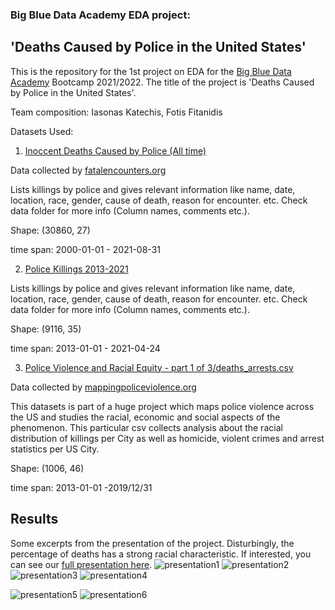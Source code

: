 
### Big Blue Data Academy EDA project:

## 'Deaths Caused by Police in the United States'

This is the repository for the 1st project on EDA for 
the [Big Blue Data Academy](https://bigblue.academy/en) Bootcamp 2021/2022. 
The title of the project is 
'Deaths Caused by Police in the United States'. 

Team composition: Iasonas Katechis, Fotis Fitanidis

Datasets Used:
1. [Inoccent Deaths Caused by Police (All time)](https://www.kaggle.com/kannan1314/innocent-deaths-caused-by-police-all-time)

Data collected by [fatalencounters.org](https://fatalencounters.org/)

Lists killings by police and gives relevant information like name, date, location, race, gender, cause of death, reason for encounter. 
etc. Check data folder for more info (Column names, comments etc.).

Shape: (30860, 27)

time span: 2000-01-01 - 2021-08-31

2. [Police Killings 2013-2021](https://www.kaggle.com/esippel22/police-killings-20132021)

Lists killings by police and gives relevant information like name, date, location, race, gender, cause of death, reason for encounter. 
etc. Check data folder for more info (Column names, comments etc.).

Shape: (9116, 35)

time span: 2013-01-01 - 2021-04-24

3. [Police Violence and Racial Equity - part 1 of 3/deaths_arrests.csv](https://www.kaggle.com/jpmiller/police-violence-in-the-us)

Data collected by [mappingpoliceviolence.org](https://mappingpoliceviolence.org/)

This datasets is part of a huge project which maps police violence across the US and studies the racial, economic and social aspects of
the phenomenon. 
This particular csv collects analysis about the racial distribution of killings per City as well as 
homicide, violent crimes and arrest statistics per US City.

Shape: (1006, 46)

time span: 2013-01-01 -2019/12/31

## Results

Some excerpts from the presentation of the project. Disturbingly, the percentage of deaths has a strong racial characteristic. If interested, you can see our [full presentation here](https://docs.google.com/presentation/d/1tzG-Ha6RJ4RuqqFZ0nVZG-OsmeE8KzLuU9XkOkrr4UY/edit?usp=sharing).
![presentation1](https://user-images.githubusercontent.com/17815370/155122275-06f0c063-b35e-4034-9c7a-8cd6164ff7ff.png)
![presentation2](https://user-images.githubusercontent.com/17815370/155122284-220bd343-3cb5-4a85-8c41-ddcc3af014bb.png)
![presentation3](https://user-images.githubusercontent.com/17815370/155122294-fc3fc9d3-56e0-48a6-b3ca-6263c26a0a2b.png)
![presentation4](https://user-images.githubusercontent.com/17815370/155122302-787d0b82-c448-44da-8af3-c0dac461e43c.png)

![presentation5](https://user-images.githubusercontent.com/17815370/155122310-7d46069e-b35d-4cd0-9713-733c5c3c660f.png)
![presentation6](https://user-images.githubusercontent.com/17815370/155122319-6351f071-aa06-4a6f-b8f9-99dc1df2fc0c.png)
